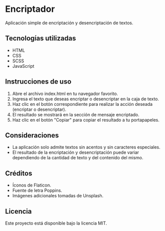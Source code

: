 <h1>Encriptador</h1>
<p>Aplicación simple de encriptación y desencriptación de textos.</p>

<h2>Tecnologías utilizadas</h2>
<ul>
  <li>HTML</li>
  <li>CSS</li>
  <li>SCSS</li>
  <li>JavaScript</li>
</ul>

<h2>Instrucciones de uso</h2>
<ol>
  <li>Abre el archivo index.html en tu navegador favorito.</li>
  <li>Ingresa el texto que deseas encriptar o desencriptar en la caja de texto.</li>
  <li>Haz clic en el botón correspondiente para realizar la acción deseada (encriptar o desencriptar).</li>
  <li>El resultado se mostrará en la sección de mensaje encriptado.</li>
  <li>Haz clic en el botón "Copiar" para copiar el resultado a tu portapapeles.</li>
</ol>

<h2>Consideraciones</h2>
<ul>
  <li>La aplicación solo admite textos sin acentos y sin caracteres especiales.</li>
  <li>El resultado de la encriptación y desencriptación puede variar dependiendo de la cantidad de texto y del contenido del mismo.</li>
</ul>

<h2>Créditos</h2>
<ul>
  <li>Íconos de Flaticon.</li>
  <li>Fuente de letra Poppins.</li>
  <li>Imágenes adicionales tomadas de Unsplash.</li>
</ul>

<h2>Licencia</h2>
<p>Este proyecto está disponible bajo la licencia MIT.</p>
